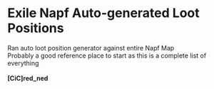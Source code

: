 # Exile Napf Auto-generated Loot Positions

Ran auto loot position generator against entire Napf Map<br>
Probably a good reference place to start as this is a complete list of everything<br><br>
<b>[CiC]red_ned</b>